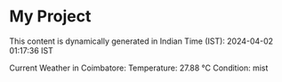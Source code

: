 # My Project

This content is dynamically generated in Indian Time (IST): 2024-04-02 01:17:36 IST


Current Weather in Coimbatore:
Temperature: 27.88 °C
Condition: mist
